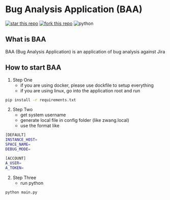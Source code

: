 # Bug Analysis Application (BAA)
[![star this repo](http://githubbadges.com/star.svg?user=wangzhe&repo=wxJBot&style=default)](https://github.com/wangzhe/wxJBot)
[![fork this repo](http://githubbadges.com/fork.svg?user=wangzhe&repo=wxJBot&style=default)](https://github.com/wangzhe/wxJBot/fork)
![python](https://img.shields.io/badge/python-3.6-ff69b4.svg)

## What is BAA

BAA (Bug Analysis Application) is an application of bug analysis against Jira

## How to start BAA

1) Step One
   +    if you are using docker, please use dockfile to setup everything
   +    if you are using linux, go into the application root and run

```bash
pip install -r requirements.txt
```

2) Step Two
    +   get system username 
    +   generate local file in config folder (like zwang.local)
    +   use the format like
```bash
[DEFAULT]
INSTANCE_HOST=
SPACE_NAME=
DEBUG_MODE=

[ACCOUNT]
A_USER=
A_TOKEN=

```
2) Step Three
    + run python
```bash
python main.py
```


